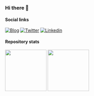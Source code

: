 ### Hi there 👋

#### Social links

[![Blog](https://img.shields.io/badge/blog-FFA500?style=for-the-badge&logo=rss&logoColor=white)](https://countneuroman.github.io/)
[![Twitter](https://img.shields.io/badge/twitter-1DA1F2?style=for-the-badge&logo=twitter&logoColor=white)](https://twitter.com/CountNeuroman)
[![Linkedin](https://img.shields.io/badge/linkedin-0077B5?style=for-the-badge&logo=linkedin&logoColor=white)](https://www.linkedin.com/in/countneuroman/)

#### Repository stats

<div>
  <img height="135px" src="https://github-readme-stats.vercel.app/api?username=countneuroman&theme=nord&show_icons=true&hide_title=true&hide_border=true&hide_rank=true&include_all_commits=true&count_private=true&line_height=21">
  <img height="135px" src="https://github-readme-stats.vercel.app/api/top-langs/?username=countneuroman&theme=nord&&hide_title=true&hide_border=true&layout=compact&langs_count=8">
</div>
